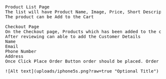 <pre>
Product List Page
The list will have Product Name, Image, Price, Short Description
The product can be Add to the Cart

Checkout Page
On the Checkout page, Products which has been added to the cart can be viewed.
After reviewing can able to add the Customer Details
Name
Email
Phone Number
Address
Once Click Place Order Button order should be placed. Order details need to be stored in DB

![Alt text](uploads/iphone5s.png?raw=true "Optional Title")
</pre>